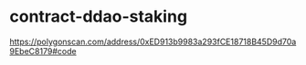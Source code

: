 # contract-ddao-staking

https://polygonscan.com/address/0xED913b9983a293fCE18718B45D9d70a9EbeC8179#code
